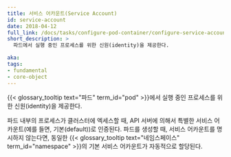 ```yaml
---
title: 서비스 어카운트(Service Account)
id: service-account
date: 2018-04-12
full_link: /docs/tasks/configure-pod-container/configure-service-account/
short_description: >
  파드에서 실행 중인 프로세스를 위한 신원(identity)을 제공한다.

aka:
tags:
- fundamental
- core-object
---
```

 {{< glossary_tooltip text="파드" term_id="pod" >}}에서 실행 중인 프로세스를 위한 신원(identity)을 제공한다.

<!--more-->

파드 내부의 프로세스가 클러스터에 엑세스할 때, API 서버에 의해서 특별한 서비스 어카운트(예를 들면, 기본(default))로 인증된다. 파드를 생성할 때, 서비스 어카운트를 명시하지 않는다면, 동일한 {{< glossary_tooltip text="네임스페이스" term_id="namespace" >}}의 기본 서비스 어카운트가 자동적으로 할당된다.


